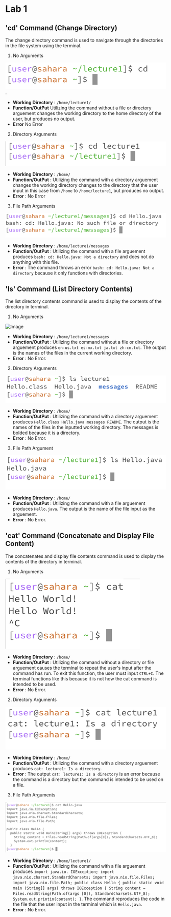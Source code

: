 # Lab 1

## 'cd' Command (Change Directory)

The change directory command is used to navigate through the directories in the file system using the terminal.

1. No Arguments
   
![Image](cd_noarg.png).

* **Working Directory** : `/home/lecture1/`
* **Function/OutPut** Utilizing the command without a file or directory arguement changes the working directory to the home directory of the user, but produces no output.
* **Error** No Error

2. Directory Arguments
   
![Image](cd_directoryarg.png)

* **Working Directory** : `/home/`
* **Function/OutPut** : Utilizing the command with a directory arguement changes the working directory changes to the directory that the user input in this case from `/home` to `/home/lecture1`, but produces no output.
* **Error** : No Error

3. File Path Arguments
   
![Image](cd_filearg.png)

* **Working Directory** : `/home/lecture1/messages`
* **Function/OutPut** : Utilizing the command with a file arguement produces `bash: cd: Hello.java: Not a directory` and does not do anything with this file. 
* **Error** : The command throws an error `bash: cd: Hello.java: Not a directory` because it only functions with directories.

## 'ls' Command (List Directory Contents)

The list directory contents command is used to display the contents of the directory in terminal. 

1. No Arguments
   
 ![Image](ls_noargs.png)

* **Working Directory** : `/home/lecture1/messages`
* **Function/OutPut** : Utilizing the command without a file or directory arguement produces `en-us.txt es-mx.txt ja.txt zh-cn.txt`. The output is the names of the files in the current working directory. 
* **Error** : No Error.


2. Directory Arguments
   
 ![Image](ls_directoryarg.png)

* **Working Directory** : `/home/`
* **Function/OutPut** : Utilizing the command with a directory arguement produces `Hello.class Hello.java messages README`. The output is the names of the files in the inputted working directory. The messages is bolded because it is a directory.  
* **Error** : No Error.

3. File Path Argument
   
 ![Image](ls_filearg.png)

* **Working Directory** : `/home/`
* **Function/OutPut** : Utilizing the command with a file arguement produces `Hello.java`. The output is the name of the file input as the arguement.  
* **Error** : No Error.

## 'cat' Command (Concatenate and Display File Content)

The concatenates and display file contents command is used to display the contents of the directory in terminal. 

1. No Arguments
   
 ![Image](cat_noarg.png)

* **Working Directory** : `/home/`
* **Function/OutPut** : Utilizing the command without a directory or file arguement causes the terminal to repeat the user's input after the command has run. To exit this function, the user must input `CTRL+C`. The terminal functions like this because it is not how the cat command is intended to be used.  
* **Error** : No Error.
  
2. Directory Arguments
   
 ![Image](cat_directoryarg.png)

* **Working Directory** : `/home/`
* **Function/OutPut** : Utilizing the command with a directory arguement produces `cat: lecture1: Is a directory`. 
* **Error** : The output `cat: lecture1: Is a directory` is an error because the command is a directory but the command is intended to be used on a file.

3. File Path Arguments
   
![Image](cat_filearg.png)

* **Working Directory** : `/home/lecture1/`
* **Function/OutPut** : Utilizing the command with a file arguement produces
`import java.io. IOException;
import java.nio.charset.StandardCharsets;
import java.nio.file.Files;
import java.nio.file.Path;
public class Hello {
public static void main (String[] args) throws IOException {
String content = Files.readString(Path.of(args [0]), StandardCharsets.UTF_8);
System.out.printin(content);
}`. The command reproduces the code in the file that the user input in the terminal which is `Hello.java`.
* **Error** : No Error.
